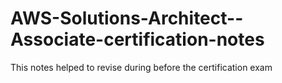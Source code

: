 # AWS-Solutions-Architect--Associate-certification-notes
This notes helped to revise during before the certification exam
